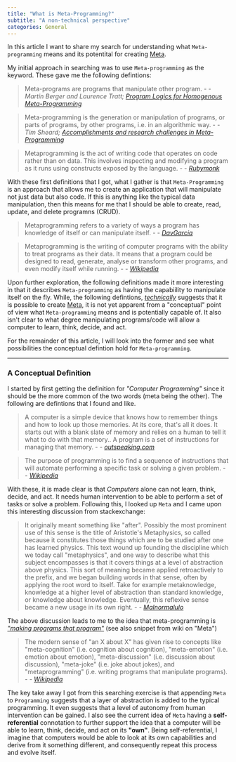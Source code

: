 ```yaml
---
title: "What is Meta-Programming?"
subtitle: "A non-technical perspective"
categories: General
---
```

In this article I want to share my search for understanding what `Meta-programming` means and its potentital for creating [Meta](/about/ "Computer that learns, thinks, decides, and acts").

My initial approach in searching was to use `Meta-programming` as the keyword. These gave me the following defintions:

> Meta-programs are programs that manipulate other program. - - <cite>Martin Berger and Laurence Tratt; [Program Logics for Homogenous Meta-Programming](http://users.sussex.ac.uk/~mfb21/publications/lpar10/lpar10.pdf)</cite>

> Meta-programming is the generation or manipulation of programs, or parts of programs, by other programs, i.e. in an algorithmic way. - - <cite>Tim Sheard; [Accomplishments and research challenges in Meta-Programming](https://cs.uwaterloo.ca/~melsheik/thesis/thesis/node29.html)

> Metaprogramming is the act of writing code that operates on code rather than on data. This involves inspecting and modifying a program as it runs using constructs exposed by the language. - - <cite>[Rubymonk](https://rubymonk.com/learning/books/2-metaprogramming-ruby/chapters/32-introduction-to-metaprogramming/lessons/75-being-meta)</cite>

With these first definitions that I got, what I gather is that `Meta-Programming` is an approach that allows me to create an application that will manipulate not just data but also code. If this is anything like the typical data manipulation, then this means for me that I should be able to create, read, update, and delete programns (CRUD).

> Metaprogramming refers to a variety of ways a program has knowledge of itself or can manipulate itself. - - <cite>[DavGarcia](http://stackoverflow.com/questions/514644/what-exactly-is-metaprogramming/514697#514697)</cite>

> Metaprogramming is the writing of computer programs with the ability to treat programs as their data. It means that a program could be designed to read, generate, analyse or transform other programs, and even modify itself while running. - - <cite>[Wikipedia](https://en.wikipedia.org/wiki/Metaprogramming)</cite>

Upon further exploration, the following definitions made it more interesting in that it describes `Meta-programming` as having the capabiility to manipulate itself on the fly. While, the following defintions, *<u>technically</u>* suggests that it is possible to create [Meta](/about/ "Computer that learns, thinks, decides, and acts"), it is not yet apparent from a "conceptual" point of view what `Meta-programming` means and is potentially capable of. It also isn't clear to what degree manipulating programs/code will allow a computer to learn, think, decide, and act.

For the remainder of this article, I will look into the former and see what possibilities the conceptual defintion hold for `Meta-programming`.

* * *

### A Conceptual Definition

I started by first getting the definition for *"Computer Programming"* since it should be the more common of the two words (meta being the other). The following are defintions that I found and like.

> A computer is a simple device that knows how to remember things and how to look up those memories. At its core, that's all it does. It starts out with a blank slate of memory and relies on a human to tell it what to do with that memory.. A program is a set of instructions for managing that memory. - - <cite>[outspeaking.com](http://outspeaking.com/words-of-technology/what-is-programming.html)</cite>

> The purpose of programming is to find a sequence of instructions that will automate performing a specific task or solving a given problem. - - <cite>[Wikipedia](https://en.wikipedia.org/wiki/Computer_programming)</cite>

With these, it is made clear is that *Computers* alone can not learn, think, decide, and act. It needs human intervention to be able to perform a set of tasks or solve a problem. Following this, I looked up `Meta` and I came upon this interesting discussion from stackexchange:

> It originally meant something like "after". Possibly the most prominent use of this sense is the title of Aristotle's Metaphysics, so called because it constitutes those things which are to be studied after one has learned physics.
This text wound up founding the discipline which we today call "metaphysics", and one way to describe what this subject encompasses is that it covers things at a level of abstraction above physics.
This sort of meaning became applied retroactively to the prefix, and we began building words in that sense, often by applying the root word to itself. Take for example metaknowledge, knowledge at a higher level of abstraction than standard knowledge, or knowledge about knowledge. Eventually, this reflexive sense became a new usage in its own right. - - <cite>[Malnormalulo](http://english.stackexchange.com/questions/245403/how-did-meta-come-to-mean-self-referential)</cite>

The above discussion leads to me to the idea that meta-programming is *<u>"making programs that program"</u>* (see also snippet from wiki on "Meta")
 
>  The modern sense of "an X about X" has given rise to concepts like "meta-cognition" (i.e. cognition about cognition), "meta-emotion" (i.e. emotion about emotion), "meta-discussion" (i.e. discussion about discussion), "meta-joke" (i.e. joke about jokes), and "metaprogramming" (i.e. writing programs that manipulate programs). - - <cite>[Wikipedia](https://en.wikipedia.org/wiki/Meta)</cite>

The key take away I got from this searching exercise is that appending `Meta` to `Programming` suggests that a layer of abstraction is added to the typical programming. It even suggests that a level of autonomy from human intervention can be gained. I also see the current idea of `Meta` having a **self-referential** connotation to further support the idea that a computer will be able to learn, think, decide, and act on its **"own"**. Being self-referential, I imagine that computers would be able to look at its own capabilities and derive from it something different, and consequently repeat this process and evolve itself. 



